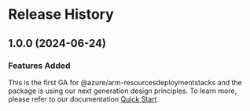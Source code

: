 # Release History
    
## 1.0.0 (2024-06-24)

### Features Added

This is the first GA for @azure/arm-resourcesdeploymentstacks and the package is using our next generation design principles. To learn more, please refer to our documentation [Quick Start](https://aka.ms/azsdk/js/mgmt/quickstart).
